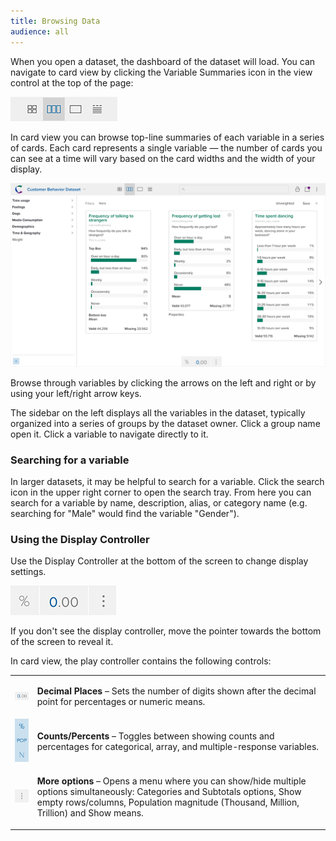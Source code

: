 ```yaml
---
title: Browsing Data
audience: all
---
```


When you open a dataset, the dashboard of the dataset will load. You can navigate to card view by clicking the Variable Summaries icon in the view control at the top of the page:

![](images/ViewToggle.png)

In card view you can browse top-line summaries of each variable in a series of cards. Each card represents a single variable — the number of cards you can see at a time will vary based on the card widths and the width of your display.

![](images/Browse.png)

Browse through variables by clicking the arrows on the left and right or by using your left/right arrow keys.

The sidebar on the left displays all the variables in the dataset, typically organized into a series of groups by the dataset owner. Click a group name open it. Click a variable to navigate directly to it.

### Searching for a variable

In larger datasets, it may be helpful to search for a variable. Click the search icon in the upper right corner to open the search tray. From here you can search for a variable by name, description, alias, or category name (e.g. searching for "Male" would find the variable "Gender").

### Using the Display Controller

Use the Display Controller at the bottom of the screen to change display settings.

![](images/BrowseDisplayController.png)

If you don't see the display controller, move the pointer towards the bottom of the screen to reveal it.

In card view, the play controller contains the following controls:

<table>
    <tr>
        <td><img src="images/DisplayDecimalPoints.png" /></td>
        <td><p><strong>Decimal Places</strong> – Sets the number of digits shown after the decimal point for percentages or numeric means.</p></td>
    </tr>
    <tr>
        <td><img src="images/DisplayNPercent.png" /></td>
        <td><p><strong>Counts/Percents</strong> – Toggles between showing counts and percentages for categorical, array, and multiple-response variables.</p></td>
    </tr>
    <tr>
        <td><img src="images/DisplayMoreOptions.png" /></td>
        <td><p><strong>More options</strong> – Opens a menu where you can show/hide multiple options simultaneously: Categories and Subtotals options, Show empty rows/columns, Population magnitude (Thousand, Million, Trillion) and Show means.</p></td>
    </tr>
</table>
